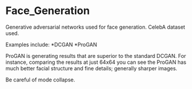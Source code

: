 # Face_Generation

Generative adversarial networks used for face generation. CelebA dataset used.

Examples include:
*DCGAN
*ProGAN

ProGAN is generating results that are superior to the standard DCGAN. For instance, comparing the results at just 64x64 you can see the ProGAN has much better facial structure and fine details; generally sharper images.

Be careful of mode collapse.
